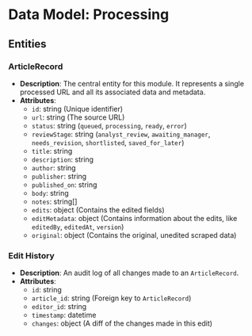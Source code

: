 # Data Model: Processing

## Entities

### ArticleRecord
- **Description**: The central entity for this module. It represents a single processed URL and all its associated data and metadata.
- **Attributes**:
  - `id`: string (Unique identifier)
  - `url`: string (The source URL)
  - `status`: string (`queued`, `processing`, `ready`, `error`)
  - `reviewStage`: string (`analyst_review`, `awaiting_manager`, `needs_revision`, `shortlisted`, `saved_for_later`)
  - `title`: string
  - `description`: string
  - `author`: string
  - `publisher`: string
  - `published_on`: string
  - `body`: string
  - `notes`: string[]
  - `edits`: object (Contains the edited fields)
  - `editMetadata`: object (Contains information about the edits, like `editedBy`, `editedAt`, `version`)
  - `original`: object (Contains the original, unedited scraped data)

### Edit History
- **Description**: An audit log of all changes made to an `ArticleRecord`.
- **Attributes**:
  - `id`: string
  - `article_id`: string (Foreign key to `ArticleRecord`)
  - `editor_id`: string
  - `timestamp`: datetime
  - `changes`: object (A diff of the changes made in this edit)
